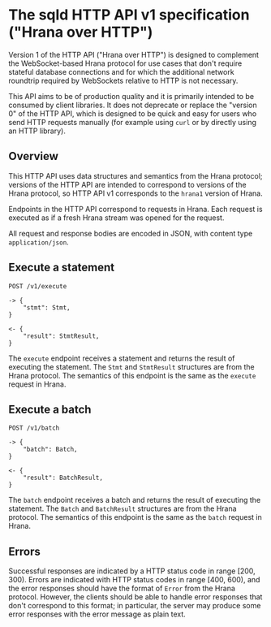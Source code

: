 # The sqld HTTP API v1 specification ("Hrana over HTTP")

Version 1 of the HTTP API ("Hrana over HTTP") is designed to complement the
WebSocket-based Hrana protocol for use cases that don't require stateful
database connections and for which the additional network roundtrip required by
WebSockets relative to HTTP is not necessary.

This API aims to be of production quality and it is primarily intended to be
consumed by client libraries. It does not deprecate or replace the "version 0"
of the HTTP API, which is designed to be quick and easy for users who send HTTP
requests manually (for example using `curl` or by directly using an HTTP
library).

## Overview

This HTTP API uses data structures and semantics from the Hrana protocol;
versions of the HTTP API are intended to correspond to versions of the Hrana
protocol, so HTTP API v1 corresponds to the `hrana1` version of Hrana.

Endpoints in the HTTP API correspond to requests in Hrana. Each request is
executed as if a fresh Hrana stream was opened for the request.

All request and response bodies are encoded in JSON, with content type
`application/json`.

## Execute a statement

```HTTP
POST /v1/execute

-> {
    "stmt": Stmt,
}

<- {
    "result": StmtResult,
}
```

The `execute` endpoint receives a statement and returns the result of executing
the statement. The `Stmt` and `StmtResult` structures are from the Hrana
protocol. The semantics of this endpoint is the same as the `execute` request in
Hrana.

## Execute a batch

```HTTP
POST /v1/batch

-> {
    "batch": Batch,
}

<- {
    "result": BatchResult,
}
```

The `batch` endpoint receives a batch and returns the result of executing the
statement. The `Batch` and `BatchResult` structures are from the Hrana protocol.
The semantics of this endpoint is the same as the `batch` request in Hrana.

## Errors

Successful responses are indicated by a HTTP status code in range [200, 300).
Errors are indicated with HTTP status codes in range [400, 600), and the error
responses should have the format of `Error` from the Hrana protocol. However,
the clients should be able to handle error responses that don't correspond to
this format; in particular, the server may produce some error responses with the
error message as plain text.
